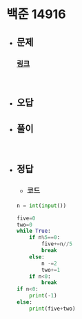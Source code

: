 # 백준 14916

- ## 문제
    ### [링크](https://www.acmicpc.net/problem/14916)



<br>

- ## 오답


- ## 풀이


<br>


- ## 정답


   - ### 코드
    ```python
    n = int(input())

    five=0
    two=0
    while True:
        if n%5==0:
            five+=n//5
            break
        else:
            n -=2
            two+=1
        if n<0:
            break
    if n<0:
        print(-1)
    else:
        print(five+two)
